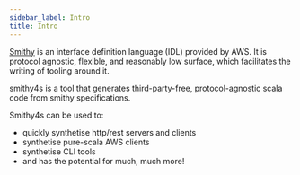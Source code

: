 ```yaml
---
sidebar_label: Intro
title: Intro
---
```


[Smithy](https://awslabs.github.io/smithy/) is an interface definition language (IDL) provided by AWS. It is protocol agnostic, flexible, and reasonably low surface, which facilitates the writing of tooling around it.

smithy4s is a tool that generates third-party-free, protocol-agnostic scala code from smithy specifications.

Smithy4s can be used to:
* quickly synthetise http/rest servers and clients
* synthetise pure-scala AWS clients
* synthetise CLI tools
* and has the potential for much, much more!

